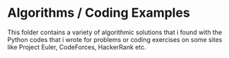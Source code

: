 # Algorithms / Coding Examples 
 This folder contains a variety of algorithmic solutions that i found with the Python codes that i wrote for problems or coding exercises on some sites like Project Euler, CodeForces, HackerRank etc.

